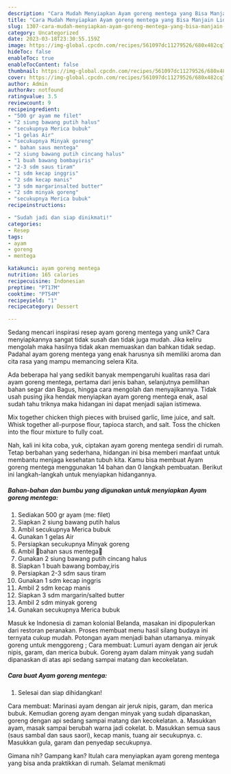```yaml
---
description: "Cara Mudah Menyiapkan Ayam goreng mentega yang Bisa Manjain Lidah"
title: "Cara Mudah Menyiapkan Ayam goreng mentega yang Bisa Manjain Lidah"
slug: 1307-cara-mudah-menyiapkan-ayam-goreng-mentega-yang-bisa-manjain-lidah
category: Uncategorized
date: 2023-03-18T23:30:55.159Z
image: https://img-global.cpcdn.com/recipes/561097dc11279526/680x482cq70/ayam-goreng-mentega-foto-resep-utama.jpg
hideToc: false
enableToc: true
enableTocContent: false
thumbnail: https://img-global.cpcdn.com/recipes/561097dc11279526/680x482cq70/ayam-goreng-mentega-foto-resep-utama.jpg
cover: https://img-global.cpcdn.com/recipes/561097dc11279526/680x482cq70/ayam-goreng-mentega-foto-resep-utama.jpg
author: Admin
authorAv: notfound
ratingvalue: 3.5
reviewcount: 9
recipeingredient:
- "500 gr ayam me filet"
- "2 siung bawang putih halus"
- "secukupnya Merica bubuk"
- "1 gelas Air"
- "secukupnya Minyak goreng"
- " bahan saus mentega"
- "2 siung bawang putih cincang halus"
- "1 buah bawang bombayiris"
- "2-3 sdm saus tiram"
- "1 sdm kecap inggris"
- "2 sdm kecap manis"
- "3 sdm margarinsalted butter"
- "2 sdm minyak goreng"
- "secukupnya Merica bubuk"
recipeinstructions:

- "Sudah jadi dan siap dinikmati!"
categories:
- Resep
tags:
- ayam
- goreng
- mentega

katakunci: ayam goreng mentega 
nutrition: 165 calories
recipecuisine: Indonesian
preptime: "PT17M"
cooktime: "PT54M"
recipeyield: "1"
recipecategory: Dessert

---
```





Sedang mencari inspirasi resep ayam goreng mentega yang unik? Cara menyiapkannya sangat tidak susah dan tidak juga mudah. Jika keliru mengolah maka hasilnya tidak akan memuaskan dan bahkan tidak sedap. Padahal ayam goreng mentega yang enak harusnya sih memiliki aroma dan cita rasa yang mampu memancing selera Kita.





Ada beberapa hal yang sedikit banyak mempengaruhi kualitas rasa dari ayam goreng mentega, pertama dari jenis bahan, selanjutnya pemilihan bahan segar dan Bagus, hingga cara mengolah dan menyajikannya. Tidak usah pusing jika hendak menyiapkan ayam goreng mentega enak,      asal sudah tahu triknya maka hidangan ini dapat menjadi sajian istimewa.














Mix together chicken thigh pieces with bruised garlic, lime juice, and salt. Whisk together all-purpose flour, tapioca starch, and salt. Toss the chicken into the flour mixture to fully coat.






Nah, kali ini kita coba, yuk, ciptakan ayam goreng mentega sendiri di rumah. Tetap berbahan yang sederhana, hidangan ini bisa memberi manfaat untuk membantu menjaga kesehatan tubuh kita. Kamu bisa membuat Ayam goreng mentega menggunakan 14 bahan dan 0 langkah pembuatan. Berikut ini langkah-langkah untuk menyiapkan hidangannya.

<!--inarticleads1-->

##### Bahan-bahan dan bumbu yang digunakan untuk menyiapkan Ayam goreng mentega:

1. Sediakan 500 gr ayam (me: filet)
1. Siapkan 2 siung bawang putih halus
1. Ambil secukupnya Merica bubuk
1. Gunakan 1 gelas Air
1. Persiapkan secukupnya Minyak goreng
1. Ambil  🌼bahan saus mentega🌼
1. Gunakan 2 siung bawang putih cincang halus
1. Siapkan 1 buah bawang bombay,iris
1. Persiapkan 2-3 sdm saus tiram
1. Gunakan 1 sdm kecap inggris
1. Ambil 2 sdm kecap manis
1. Siapkan 3 sdm margarin/salted butter
1. Ambil 2 sdm minyak goreng
1. Gunakan secukupnya Merica bubuk


Masuk ke Indonesia di zaman kolonial Belanda, masakan ini dipopulerkan dari restoran peranakan. Proses membuat menu hasil silang budaya ini ternyata cukup mudah. Potongan ayam menjadi bahan utamanya. minyak goreng untuk menggoreng ; Cara membuat: Lumuri ayam dengan air jeruk nipis, garam, dan merica bubuk. Goreng ayam dalam minyak yang sudah dipanaskan di atas api sedang sampai matang dan kecokelatan. 

<!--inarticleads2-->

##### Cara buat Ayam goreng mentega:


1. Selesai dan siap dihidangkan!

Cara membuat: Marinasi ayam dengan air jeruk nipis, garam, dan merica bubuk. Kemudian goreng ayam dengan minyak yang sudah dipanaskan, goreng dengan api sedang sampai matang dan kecokelatan. a. Masukkan ayam, masak sampai berubah warna jadi cokelat. b. Masukkan semua saus (saus sambal dan saus saori), kecap manis, tuang air secukupnya. c. Masukkan gula, garam dan penyedap secukupnya. 

Gimana nih? Gampang kan? Itulah cara menyiapkan ayam goreng mentega yang bisa anda praktikkan di rumah. Selamat menikmati
